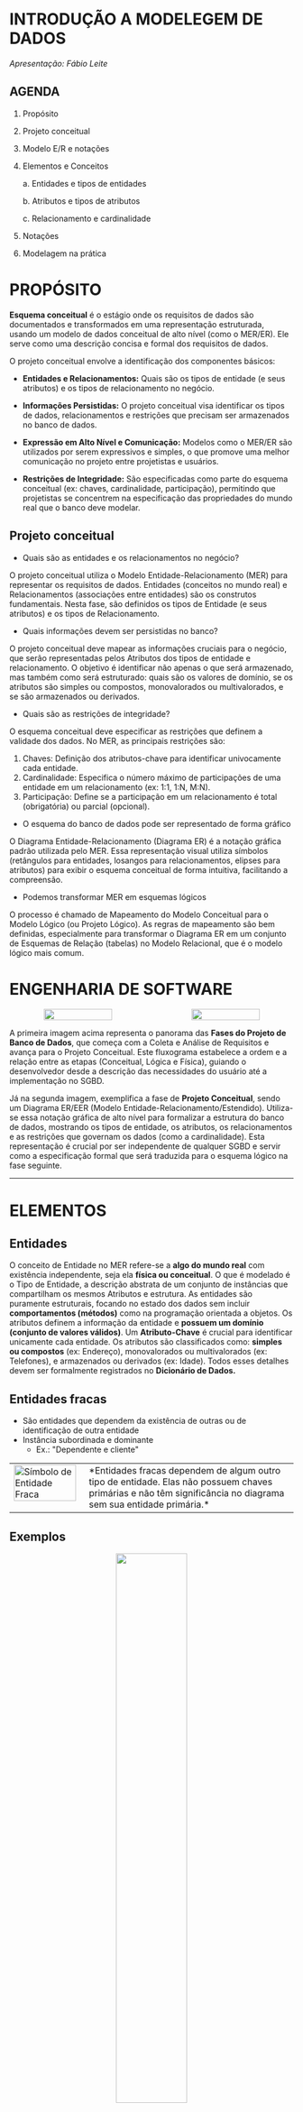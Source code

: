 # INTRODUÇÃO A MODELEGEM DE DADOS
*Apresentação: Fábio Leite*

## AGENDA

1.  Propósito
2.  Projeto conceitual
3.  Modelo E/R e notações
4.  Elementos e Conceitos

    a. Entidades e tipos de entidades

    b. Atributos e tipos de atributos

    c. Relacionamento e cardinalidade
5.  Notações
6.  Modelagem na prática

# PROPÓSITO
**Esquema conceitual** é o estágio onde os requisitos de dados são documentados e transformados em uma representação estruturada, usando um modelo de dados conceitual de alto nível (como o MER/ER). Ele serve como uma descrição concisa e formal dos requisitos de dados.

O projeto conceitual envolve a identificação dos componentes básicos:

  * **Entidades e Relacionamentos:** Quais são os tipos de entidade (e seus atributos) e os tipos de relacionamento no negócio.
  
  * **Informações Persistidas:** O projeto conceitual visa identificar os tipos de dados, relacionamentos e restrições que precisam ser armazenados no banco de dados.
  
  * **Expressão em Alto Nível e Comunicação:** Modelos como o MER/ER são utilizados por serem expressivos e simples, o que promove uma melhor comunicação no projeto entre projetistas e usuários.
  
  * **Restrições de Integridade:** São especificadas como parte do esquema conceitual (ex: chaves, cardinalidade, participação), permitindo que projetistas se concentrem na especificação das propriedades do mundo real que o banco deve modelar.


## Projeto conceitual
* Quais são as entidades e os relacionamentos no negócio?

O projeto conceitual utiliza o Modelo Entidade-Relacionamento (MER) para representar os requisitos de dados. Entidades (conceitos no mundo real) e Relacionamentos (associações entre entidades) são os construtos fundamentais. Nesta fase, são definidos os tipos de Entidade (e seus atributos) e os tipos de Relacionamento.

* Quais informações devem ser persistidas no banco?

O projeto conceitual deve mapear as informações cruciais para o negócio, que serão representadas pelos Atributos dos tipos de entidade e relacionamento. O objetivo é identificar não apenas o que será armazenado, mas também como será estruturado: quais são os valores de domínio, se os atributos são simples ou compostos, monovalorados ou multivalorados, e se são armazenados ou derivados.

* Quais são as restrições de integridade?

O esquema conceitual deve especificar as restrições que definem a validade dos dados. No MER, as principais restrições são: 
1. Chaves: Definição dos atributos-chave para identificar univocamente cada entidade. 
2. Cardinalidade: Especifica o número máximo de participações de uma entidade em um relacionamento (ex: 1:1, 1:N, M:N). 
3. Participação: Define se a participação em um relacionamento é total (obrigatória) ou parcial (opcional).

* O esquema do banco de dados pode ser representado de forma gráfico

O Diagrama Entidade-Relacionamento (Diagrama ER) é a notação gráfica padrão utilizada pelo MER. Essa representação visual utiliza símbolos (retângulos para entidades, losangos para relacionamentos, elipses para atributos) para exibir o esquema conceitual de forma intuitiva, facilitando a compreensão.

* Podemos transformar MER em esquemas lógicos

O processo é chamado de Mapeamento do Modelo Conceitual para o Modelo Lógico (ou Projeto Lógico). As regras de mapeamento são bem definidas, especialmente para transformar o Diagrama ER em um conjunto de Esquemas de Relação (tabelas) no Modelo Relacional, que é o modelo lógico mais comum.


# ENGENHARIA DE SOFTWARE

<div style="display: flex; gap: 20px;" align="center">
    <img src="image/fases_projeto_bd.png" width="50%" />
    <img src="image/exemplo.png" width="50%" />
</div>

A primeira imagem acima representa o panorama das **Fases do Projeto de Banco de Dados**, que começa com a Coleta e Análise de Requisitos e avança para o Projeto Conceitual. Este fluxograma estabelece a ordem e a relação entre as etapas (Conceitual, Lógica e Física), guiando o desenvolvedor desde a descrição das necessidades do usuário até a implementação no SGBD.

Já na segunda imagem, exemplifica a fase de **Projeto Conceitual**, sendo um Diagrama ER/EER (Modelo Entidade-Relacionamento/Estendido). Utiliza-se essa notação gráfica de alto nível para formalizar a estrutura do banco de dados, mostrando os tipos de entidade, os atributos, os relacionamentos e as restrições que governam os dados (como a cardinalidade). Esta representação é crucial por ser independente de qualquer SGBD e servir como a especificação formal que será traduzida para o esquema lógico na fase seguinte.

---

# ELEMENTOS
## Entidades
O conceito de Entidade no MER refere-se a **algo do mundo real** com existência independente, seja ela **física ou conceitual**. O que é modelado é o Tipo de Entidade, a descrição abstrata de um conjunto de instâncias que compartilham os mesmos Atributos e estrutura. As entidades são puramente estruturais, focando no estado dos dados sem incluir **comportamentos (métodos)** como na programação orientada a objetos. Os atributos definem a informação da entidade e **possuem um domínio (conjunto de valores válidos)**. Um **Atributo-Chave** é crucial para identificar unicamente cada entidade. Os atributos são classificados como: **simples ou compostos** (ex: Endereço), monovalorados ou multivalorados (ex: Telefones), e armazenados ou derivados (ex: Idade). Todos esses detalhes devem ser formalmente registrados no **Dicionário de Dados.**

## Entidades fracas

* São entidades que dependem da existência de outras ou de identificação de outra entidade
* Instância subordinada e dominante
    * Ex.: "Dependente e cliente"

<table border="0">
  <tr>
    <td valign="top" style="width: 25%;">
      <img src="image/entidade_fraca.png" alt="Símbolo de Entidade Fraca" width="100%" />
    </td>
    <td valign="top" style="width: 75%; padding-left: 15px;">
      *Entidades fracas dependem de algum outro tipo de entidade. Elas não possuem chaves primárias e não têm significância no diagrama sem sua entidade primária.*
    </td>
  </tr>
</table>

## Exemplos

<div align="center">
    <img src="image/elementos.png" width="50%" />
</div>
<div align="center">
  Duas entidades, empregado e1 e empresa c1, e seus atributos.
</div>


## 
<div align="center">
    <img src="image/elementos1.png" width="50%" />
</div>
<div align="center">
  Dois tipos de entidade, EMPREGADO e EMPRESA, e algumas entidades-membro de cada um.
</div>


## Tipos de atributos
* **Atributos compostos**
    * Podem ser divididos em subpartes menores, que representam atributos básicos com significados independentes
    * Ex.: Endereço (cidade, estado, CEP, bairro, etc...)
* **Atributos simples**
    * São indivisíveis ou atômicos
* **Atributos Monovalorados e Multivalorados**
    * Valor único para cada entidade
    * Diversos valores para cada entidade
    * Ex.: Cor do carro, números de telefone


<div align="center">
    <img src="image/tipos_atributos.png" width="50%" />
</div>


## Notação para diagramas ER:
<div align="center">
    <img src="image/notacao.png" width="50%" />
</div>

<div align="center">
    <img src="image/notacao1.png" width="50%" />
</div>


## Tipos de atributos
* **Armazenados e derivados**

Classificação que diferencia se o valor é guardado explicitamente (Armazenado) ou se é calculado/obtido a partir do valor de outros atributos relacionados (Derivado). O valor de um atributo derivado não é armazenado no banco de dados, mas pode ser determinado (calculado) a partir de um atributo armazenado, como no seu exemplo: *a Idade é derivada da Data de Nascimento*
    
* **Atributos complexos**
    * Atributos multivalorados organizados e agrupados

---
**Chaves** são um conjunto mínimo de atributos que identificam unicamente uma entidade num conjunto

* **Chave primária**

É uma das Chaves Candidatas que é escolhida pelo projetista do banco de dados para ser o identificador principal da relação. É o identificador mais importante, usado para referências e indexação.
* **Chave candidata**

É uma Superchave mínima. Mínima significa que se você remover qualquer atributo do conjunto, o restante dos atributos não será mais uma Superchave (perde a propriedade de unicidade).
* **Chaves compostas** 

Qualquer chave (Superchave, Candidata ou Primária) que consiste em dois ou mais atributos. Muitas vezes usada em tabelas resultantes de relacionamentos Muitos-para-Muitos.
* **Integridade de chaves** (Identificação, imutável, não reutilização)


## RELACIONAMENTOS

* É uma associação entre duas entidades
* Uma função que mapeia elementos de um tipo a outro
    * Ex. Um cliente *aluga* uma fita

<div align="center">
    <img src="image/relacionamentos.png" width="50%" />
</div>


Garantimos que o Banco de Dados, que possui:
* Um conjunto de objetos classificados como pessoas (entidade EMPREGADO)
* Um conjunto de objetos classificados como departamentos (entidade DEPARTAMENTO)
* **Um conjuntos de associações, que ligam um departamento a uma pessoa.** (relacionamento LOTAÇÃO). --> tais associações são definidas por relacionamentos e implementadas de alguma forma no banco de dados.

---


<div align="center">
    <img src="image/empreg_depat.png" width="50%" />
</div>


A imagem acima é uma visualização direta do Conjunto de Relacionamento, ilustrando como as associações ocorrem na prática no banco de dados. O losango central, que representa o Tipo de Relacionamento TRABALHA_PARA, define a regra de conexão entre as entidades FUNCIONARIO e DEPARTAMENTO. As linhas que partem do losango e unem instâncias específicas, como o funcionário $f_1$ ao departamento $d_1$, são as Instâncias de Relacionamento individuais. O diagrama, portanto, mostra a totalidade dos fatos registrados no sistema, agrupando visualmente os funcionários ($f_1, f_3, f_6$, etc.) sob seus respectivos departamentos, demonstrando o conjunto de relacionamento completo.

## Cardinalidade

É uma propriedade importante que diz respeito a **quantas (máxima e mínima) ocorrências** de uma entidade podem estar associadas a uma determinada ocorrência através do relacionamento

**Cardinalidade Mínima:** é o **número mínimo** de ocorrências de entidade associadas a uma ocorrência da entidade em questão através do relacionamento

**Cardinalidade Máxima:** é o **número máximo** de ocorrências de entidade associadas a uma ocorrência da entidade em questão através do relacionamento

## Tipos de Cardinalidade 

<table border="0">
  <tr>
    <td valign="top" style="width: 50%;">
      <img src="image/cardinalidade.png" alt="Símbolo de Entidade Fraca" width="100%" />
      <img src="image/cardinalidade1.png" alt="Símbolo de Entidade Fraca" width="100%" />
    </td>
    <td valign="top" style="width: 75%; padding-left: 15px;">
      <ul>
        <li>Muitos para muitos</li>
        <li>Um para Um</li>
        <li>Muitos para Um</li>
        <li>Um para Muitos</li>
      </ul>
    </td>
  </tr>
</table>

## Cardinalidade Notação "Pé-de-galinha"

Símbolos e notação de diagramas ER:
<div align="center">
    <img src="image/relacionamentos1.png" width="50%" />
</div>

----
Exemplo de diagrama com uso das cardinalidades:
<div align="center">
    <img src="image/diagrama.png" width="50%" />
</div>



---
# RESTRIÇÕES DE INTEGRIDADE
* Delimitam o comportamento dos relacionamentos
    * Ex. Todo empregado deve estar num departamento
    * Todo dependente deve ter um cliente associado
* Cardinalidade
    * O número de instância que participam do relacionamento
* Totalidade
    * Obrigatoriedade da ocorrência das instâncias nos relacionamentos


# PRINCÍPIOS DE MODELAGEM CONCEITUAL

* Quando um conceito deveria ser modelado como entidade ou atributo?

Atributos descrevem propriedades de entidades. Se um conceito for significativo o suficiente para ter seus próprios atributos ou participar de múltiplos relacionamentos, ele deve ser uma Entidade. Caso contrário, é um Atributo.
* Quando um conceito deve ser modelado como relacionamento ou entidade

Um Relacionamento pode ser elevado a uma Entidade (chamada de Entidade de Relacionamento ou Entidade Associativa). Isso é necessário quando o relacionamento possui seus próprios atributos (Ex.: o relacionamento TRABALHA_PARA pode ter o atributo Data_de_Início) ou quando ele precisa participar em outros relacionamentos.
* Identificar relacionamentos binários e ternários
    * **Relacionamento Binário**: Envolve apenas dois tipos de entidade (Ex.: $E_1$ se relaciona com $E_2$). São os mais comuns e preferidos.
    * **Relacionamento Ternário**: Envolve três tipos de entidade (Ex.: FORNECEDOR, PEÇA, PROJETO em um relacionamento FORNECE).
* Restrições e regras de entidades
* Muita semântica deve ser capturada
* Algumas restrições não podem ser capturadas no modelo E/R
* Evitar redundância em seus projetos
* Problema do endereço (entidade ou atributos?)

# NOTAÇÕES

Existem diferentes representações/notações (ou "padronizações") para desenvolvimento de diagramas. Alguns modelos mais usados na literatura são:

* Notação de Barker **Barker's Notation**
* Notação de CHEN **Chen Notation**
* IDEF1X **IDEF1X Notation**
* Notação das Setas **Arrow Notation**
* UML **UML Notation**
* Notação "pé-de-galinha" **Crow's Foot Notation**

Neste [link](https://medium.com/@ericgcc/dont-get-wrong-explained-guide-to-choosing-a-database-design-notation-for-erd-in-a-while-7747925a7531) podemos encontrar um resumo sobre as notações mais utilizadas.

* É comum também encontrarmos autores, softwares, ferramentas cases, ides, etc. que usam notação própria ou uma mistura das notações mais conhecidas. Portanto, ao procurarem modelos ou ao estudarem material adicional podem encontrar exemplos de modelos ER que são construídos com símbolos de mais de uma dessas notações.
* Nesse outro [link](https://medium.com/@ericgcc/dont-get-wrong-explained-guide-to-choosing-a-database-design-notation-for-erd-in-a-while-7747925a7531)
 encontramos uma análise das notações Chen, Chen-alternativa, James Martin (IE ou Pé de Galinha), UML, Barker e IDEF1X (essa é só mencionada...veja porque...) mostrando softwares que possibilitam o design de cada uma delas.

<div align="center">
    <img src="image/chen_notacao.jpg" width="50%" />
</div>


# ER-EXTENDIDO
<table border="0">
  <tr>
    <td valign="top" style="width: 40%;">
      <img src="image/paciente_medico.png" alt="Símbolo de Entidade Fraca" width="100%" />
    </td>
    <td valign="top" style="width: 75%; padding-left: 15px;">
      <ul>
        <li>Herança</li>
        <li>Agregação </li>
        <li>Relacionamentos ternários e dependentes</li>
      </ul>
    </td>
  </tr>
</table>


---
## James Martin
* A notação James Martin tem o objetivo de produzir diagramas enxutos;
* O diagrama possui mais simbolismos;
* Apenas relacionamentos binários são aceitos


<div align="center">
    <img src="image/james_martin.png" width="50%" />
</div>
 
---

<table border="0">
  <tr>
    <td valign="top" style="width: 40%;">
      <img src="image/depart_func.png" alt="Símbolo de Entidade Fraca" width="100%" />
    </td>
    <td valign="top" style="width: 75%; padding-left: 15px;">
      <ul>
        <li>Cardinalidade <strong>N:N</strong></li>
        <li>Cardinalidade <strong>1:N</strong></li>
        <li>Cardinalidade <strong>1:1</strong></li>
      </ul>
    </td>
  </tr>
</table>



## Resumo / James Martin
<div align="center">
    <img src="image/resumo.jpg" width="50%" />
</div>


# CONTATO
* **Telefone:** +55 83 996577959 
* **E-mail:** fabioleite@servidor.uepb.edu.br 
* **Endereço:** Universidade Estadual da Paraíba, Campus I - Campina Grande, PB
